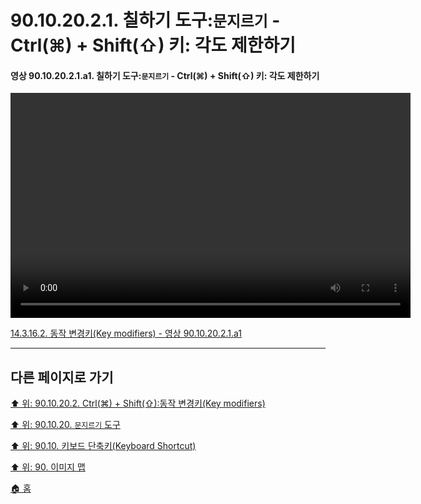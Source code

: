 # 90.10.20.2.1. 칠하기 도구:`문지르기` - Ctrl(⌘) + Shift(⇧) 키: 각도 제한하기

<a id="90-10-20-02-01-a1"></a>

#### 영상 90.10.20.2.1.a1. 칠하기 도구:`문지르기` - Ctrl(⌘) + Shift(⇧) 키: 각도 제한하기
<video controls="controls" width="640" height="360" src="https://github.com/wonder13662/gimp/assets/15767104/462fddf1-76e6-455d-9e45-ba5c42620bed"></video>

[14.3.16.2. 동작 변경키(Key modifiers) - 영상 90.10.20.2.1.a1](./14-03-16-02-key_modifiers.md#90-10-20-02-01-a1)

***

## 다른 페이지로 가기

[⬆️ 위: 90.10.20.2. Ctrl(⌘) + Shift(⇧):동작 변경키(Key modifiers)](./90-10-20-02-00-key_modifier-ctrl_shift.md)

[⬆️ 위: 90.10.20. `문지르기` 도구](./90-10-20-00-smudge.md)

[⬆️ 위: 90.10. 키보드 단축키(Keyboard Shortcut)](./90-10-00-keyboard_shortcut.md)

[⬆️ 위: 90. 이미지 맵](./90-00-image-map.md)

[🏠 홈](./00-home.md)